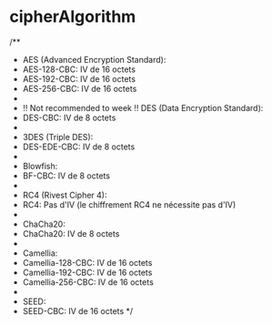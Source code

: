 # cipherAlgorithm

/**
* AES (Advanced Encryption Standard):
* AES-128-CBC: IV de 16 octets
* AES-192-CBC: IV de 16 octets
* AES-256-CBC: IV de 16 octets
*
* !! Not recommended to week !! DES (Data Encryption Standard):
* DES-CBC: IV de 8 octets
*
* 3DES (Triple DES):
* DES-EDE-CBC: IV de 8 octets
*
* Blowfish:
* BF-CBC: IV de 8 octets
*
* RC4 (Rivest Cipher 4):
* RC4: Pas d'IV (le chiffrement RC4 ne nécessite pas d'IV)
*
* ChaCha20:
* ChaCha20: IV de 8 octets
*
* Camellia:
* Camellia-128-CBC: IV de 16 octets
* Camellia-192-CBC: IV de 16 octets
* Camellia-256-CBC: IV de 16 octets
*
* SEED:
* SEED-CBC: IV de 16 octets
*/